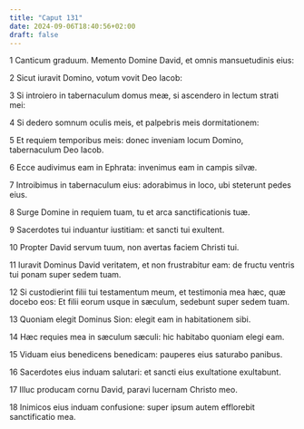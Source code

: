 ```yaml
---
title: "Caput 131"
date: 2024-09-06T18:40:56+02:00
draft: false
---
```




1 Canticum graduum. Memento Domine David, et omnis mansuetudinis eius:

2 Sicut iuravit Domino, votum vovit Deo Iacob:

3 Si introiero in tabernaculum domus meæ, si ascendero in lectum strati mei:

4 Si dedero somnum oculis meis, et palpebris meis dormitationem:

5 Et requiem temporibus meis: donec inveniam locum Domino, tabernaculum Deo Iacob.

6 Ecce audivimus eam in Ephrata: invenimus eam in campis silvæ.

7 Introibimus in tabernaculum eius: adorabimus in loco, ubi steterunt pedes eius.

8 Surge Domine in requiem tuam, tu et arca sanctificationis tuæ.

9 Sacerdotes tui induantur iustitiam: et sancti tui exultent.

10 Propter David servum tuum, non avertas faciem Christi tui.

11 Iuravit Dominus David veritatem, et non frustrabitur eam: de fructu ventris tui ponam super sedem tuam.

12 Si custodierint filii tui testamentum meum, et testimonia mea hæc, quæ docebo eos: Et filii eorum usque in sæculum, sedebunt super sedem tuam.

13 Quoniam elegit Dominus Sion: elegit eam in habitationem sibi.

14 Hæc requies mea in sæculum sæculi: hic habitabo quoniam elegi eam.

15 Viduam eius benedicens benedicam: pauperes eius saturabo panibus.

16 Sacerdotes eius induam salutari: et sancti eius exultatione exultabunt.

17 Illuc producam cornu David, paravi lucernam Christo meo.

18 Inimicos eius induam confusione: super ipsum autem efflorebit sanctificatio mea.

